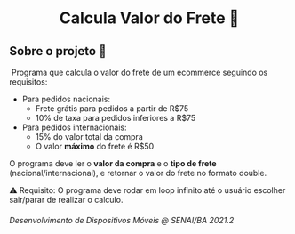 <h1 align="center"> Calcula Valor do Frete 🚚 </h1> 



## Sobre o projeto :bookmark_tabs:

​	Programa que calcula o valor do frete de um ecommerce seguindo os requisitos:

- Para pedidos nacionais:
  - Frete grátis para pedidos a partir de R$75
  - 10% de taxa para pedidos inferiores a R$75
- Para pedidos internacionais:
  - 15% do valor total da compra
  - O valor **máximo** do frete é R$50

O programa deve ler o **valor da compra** e o **tipo de frete** (nacional/internacional), e retornar o valor do frete no formato double.

:warning: Requisito: O programa deve rodar em loop infinito até o usuário escolher sair/parar de realizar o calculo.

###### Desenvolvimento de Dispositivos Móveis @ SENAI/BA 2021.2

